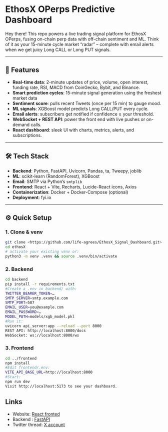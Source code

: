# EthosX OPerps Predictive Dashboard

Hey there! This repo powers a live trading signal platform for EthosX OPerps, fusing on-chain perp data with off-chain sentiment and ML. Think of it as your 15-minute cycle market “radar” – complete with email alerts when we get juicy Long CALL or Long PUT signals.

---

## 🚀 Features

- **Real-time data**: 2-minute updates of price, volume, open interest, funding rate, RSI, MACD from CoinGecko, Bybit, and Binance.
- **Smart prediction cycles**: 15-minute signal generation using the freshest market data
- **Sentiment score**: pulls recent Tweets (once per 15 min) to gauge mood.  
- **ML signals**: XGBoost model predicts Long CALL/PUT every cycle.  
- **Email alerts**: subscribers get notified if confidence ≥ your threshold.  
- **WebSocket + REST API**: power the front end with live pushes or on-demand calls.  
- **React dashboard**: sleek UI with charts, metrics, alerts, and subscriptions.

---

## 🛠️ Tech Stack

- **Backend**: Python, FastAPI, Uvicorn, Pandas, ta, Tweepy, joblib  
- **ML**: scikit-learn (RandomForest), XGBoost  
- **Email**: SMTP via Python’s `smtplib`  
- **Frontend**: React + Vite, Recharts, Lucide-React icons, Axios  
- **Containerization**: Docker + Docker-Compose (optional) 
- **Deployment**: fyi.io 

---

## ⚙️ Quick Setup

### 1. Clone & venv

```bash
git clone <https://github.com/life-agrees/EthosX_Signal_Dashboard.git>
cd ethosX
# activate your existing venv or:
python3 -m venv .venv && source .venv/bin/activate
```
### 2.  Backend
```bash
cd backend
pip install -r requirements.txt
#Create a .env in backend/ with:
TWITTER_BEARER_TOKEN=…
SMTP_SERVER=smtp.example.com
SMTP_PORT=587
EMAIL_USER=you@example.com
EMAIL_PASSWORD=…
MODEL_PATH=models/xgb_model.pkl
#Run it:
uvicorn api_server:app --reload --port 8000
REST API: http://localhost:8000/docs
WebSocket: ws://localhost:8000/ws
```
### 3. Frontend
```bash
cd ../frontend
npm install
#Edit frontend/.env:
VITE_API_BASE_URL=http://localhost:8000
#Start:
npm run dev
Visit http://localhost:5173 to see your dashboard.
```
## Links
 
- Website: [React fronted](https://ethosx-signal-dashboard.fly.dev/)  
- Backend : [FastAPI](https://ethosx-signals.fly.dev/)
- Twitter thread: [X account]()
